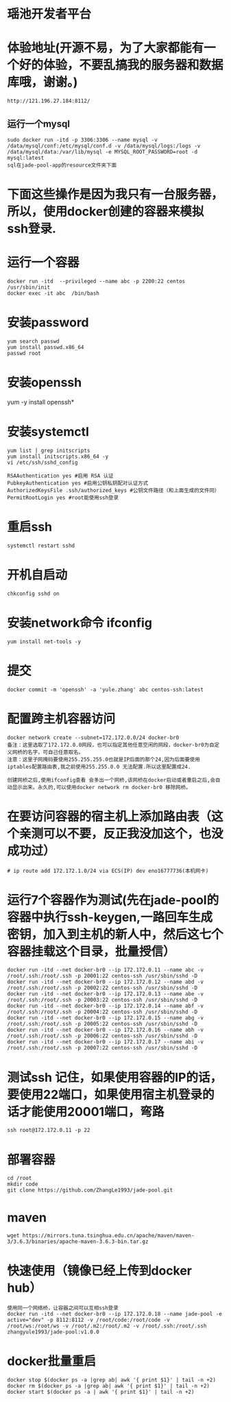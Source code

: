 # 瑶池开发者平台
# 体验地址(开源不易，为了大家都能有一个好的体验，不要乱搞我的服务器和数据库哦，谢谢。)
    http://121.196.27.184:8112/

## 运行一个mysql
    sudo docker run -itd -p 3306:3306 --name mysql -v /data/mysql/conf:/etc/mysql/conf.d -v /data/mysql/logs:/logs -v /data/mysql/data:/var/lib/mysql -e MYSQL_ROOT_PASSWORD=root -d mysql:latest
    sql在jade-pool-app的resource文件夹下面

#  下面这些操作是因为我只有一台服务器，所以，使用docker创建的容器来模拟ssh登录.
# 运行一个容器
    docker run -itd  --privileged --name abc -p 2200:22 centos /usr/sbin/init
    docker exec -it abc  /bin/bash

# 安装password
    yum search passwd
    yum install passwd.x86_64
    passwd root

# 安装openssh
yum -y install openssh*

# 安装systemctl
    yum list | grep initscripts
    yum install initscripts.x86_64 -y
    vi /etc/ssh/sshd_config

    RSAAuthentication yes #启用 RSA 认证
    PubkeyAuthentication yes #启用公钥私钥配对认证方式
    AuthorizedKeysFile .ssh/authorized_keys #公钥文件路径（和上面生成的文件同）
    PermitRootLogin yes #root能使用ssh登录
# 重启ssh
    systemctl restart sshd
# 开机自启动
    chkconfig sshd on
# 安装network命令 ifconfig
    yum install net-tools -y
# 提交
    docker commit -m 'openssh' -a 'yule.zhang' abc centos-ssh:latest

# 配置跨主机容器访问
    docker network create --subnet=172.172.0.0/24 docker-br0
    备注：这里选取了172.172.0.0网段，也可以指定其他任意空闲的网段，docker-br0为自定义网桥的名字，可自己任意取名。
    注意：这里子网掩码要使用255.255.255.0也就是IP后面的那个24,因为后面要使用iptables配置路由表,我之前使用255.255.0.0 无法配置.所以这里配置成24.

    创建网桥之后,使用ifconfig查看 会多出一个网桥,该网桥在docker启动或者重启之后,会自动显示出来。永久的,可以使用docker network rm docker-br0 移除网桥。

# 在要访问容器的宿主机上添加路由表（这个亲测可以不要，反正我没加这个，也没成功过）
    # ip route add 172.172.1.0/24 via ECS(IP) dev eno16777736(本机网卡)

# 运行7个容器作为测试(先在jade-pool的容器中执行ssh-keygen,一路回车生成密钥，加入到主机的新人中，然后这七个容器挂载这个目录，批量授信）
    docker run -itd --net docker-br0 --ip 172.172.0.11 --name abc -v /root/.ssh:/root/.ssh -p 20001:22 centos-ssh /usr/sbin/sshd -D
    docker run -itd --net docker-br0 --ip 172.172.0.12 --name abd -v /root/.ssh:/root/.ssh -p 20002:22 centos-ssh /usr/sbin/sshd -D
    docker run -itd --net docker-br0 --ip 172.172.0.13 --name abe -v /root/.ssh:/root/.ssh -p 20003:22 centos-ssh /usr/sbin/sshd -D
    docker run -itd --net docker-br0 --ip 172.172.0.14 --name abf -v /root/.ssh:/root/.ssh -p 20004:22 centos-ssh /usr/sbin/sshd -D
    docker run -itd --net docker-br0 --ip 172.172.0.15 --name abg -v /root/.ssh:/root/.ssh -p 20005:22 centos-ssh /usr/sbin/sshd -D
    docker run -itd --net docker-br0 --ip 172.172.0.16 --name abh -v /root/.ssh:/root/.ssh -p 20006:22 centos-ssh /usr/sbin/sshd -D
    docker run -itd --net docker-br0 --ip 172.172.0.17 --name abi -v /root/.ssh:/root/.ssh -p 20007:22 centos-ssh /usr/sbin/sshd -D

# 测试ssh 记住，如果使用容器的IP的话，要使用22端口，如果使用宿主机登录的话才能使用20001端口，弯路
    ssh root@172.172.0.11 -p 22

# 部署容器
    cd /root
    mkdir code
    git clone https://github.com/ZhangLe1993/jade-pool.git


# maven
    wget https://mirrors.tuna.tsinghua.edu.cn/apache/maven/maven-3/3.6.3/binaries/apache-maven-3.6.3-bin.tar.gz


# 快速使用（镜像已经上传到docker hub）
    使用同一个网络桥，让容器之间可以互相ssh登录
    docker run -itd --net docker-br0 --ip 172.172.0.18 --name jade-pool -e active="dev" -p 8112:8112 -v /root/code:/root/code -v /root/ws:/root/ws -v /root/.m2:/root/.m2 -v /root/.ssh:/root/.ssh zhangyule1993/jade-pool:v1.0.0

# docker批量重启
    docker stop $(docker ps -a |grep ab| awk '{ print $1}' | tail -n +2)
    docker rm $(docker ps -a |grep ab| awk '{ print $1}' | tail -n +2)
    docker start $(docker ps -a | awk '{ print $1}' | tail -n +2)





